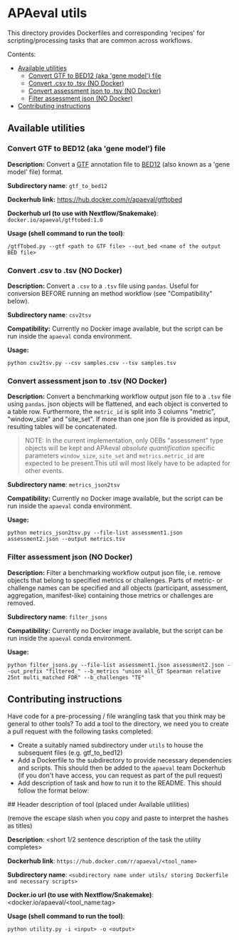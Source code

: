 # APAeval utils

This directory provides Dockerfiles and corresponding 'recipes' for scripting/processing tasks that are common across workflows.

Contents:
- [Available utilities](#available-utilities)
  - [Convert GTF to BED12 (aka 'gene model') file](#convert-gtf-to-bed12-aka-gene-model-file)
  - [Convert .csv to .tsv (NO Docker)](#convert-csv-to-tsv-no-docker)
  - [Convert assessment json to .tsv (NO Docker)](#convert-assessment-json-to-tsv-no-docker)
  - [Filter assessment json (NO Docker)](#filter-assessment-json-no-docker)
- [Contributing instructions](#contributing-instructions)


## Available utilities

### Convert GTF to BED12 (aka 'gene model') file

**Description:** Convert a [GTF](https://genome.ucsc.edu/FAQ/FAQformat.html#format4) annotation file to [BED12](https://genome.ucsc.edu/FAQ/FAQformat.html#format1) (also known as a 'gene model' file) format.

**Subdirectory name**: `gtf_to_bed12`

**Dockerhub link:** https://hub.docker.com/r/apaeval/gtftobed

**Dockerhub url (to use with Nextflow/Snakemake)**: `docker.io/apaeval/gtftobed:1.0`

**Usage (shell command to run the tool)**:
```
/gtfTobed.py --gtf <path to GTF file> --out_bed <name of the output BED file>
```

### Convert .csv to .tsv (NO Docker)

**Description:** Convert a `.csv` to a `.tsv` file using `pandas`. Useful for conversion BEFORE running an method workflow (see "Compatibility" below).

**Subdirectory name**: `csv2tsv`

**Compatibility:**
Currently no Docker image available, but the script can be run inside the `apaeval` conda environment. 

**Usage:**
```
python csv2tsv.py --csv samples.csv --tsv samples.tsv
```

### Convert assessment json to .tsv (NO Docker)

**Description:** Convert a benchmarking workflow output json file to a `.tsv` file using `pandas`. json objects will be flattened, and each object is converted to a table row. Furthermore, the `metric_id` is split into 3 columns "metric", "window_size" and "site_set". If more than one json file is provided as input, resulting tables will be concatenated.

> NOTE: In the current implementation, only OEBs "assessment" type objects will be kept and APAeval *absolute quantification* specific parameters `window_size`, `site_set` and `metrics.metric_id` are expected to be present.This util will most likely have to be adapted for other events.

**Subdirectory name**: `metrics_json2tsv`

**Compatibility:**
Currently no Docker image available, but the script can be run inside the `apaeval` conda environment. 

**Usage:**
```
python metrics_json2tsv.py --file-list assessment1.json assessment2.json --output metrics.tsv
```

### Filter assessment json (NO Docker)

**Description:** Filter a benchmarking workflow output json file, i.e. remove objects that belong to specified metrics or challenges. Parts of metric- or challenge names can be specified and all objects (participant, assessment, aggregation, manifest-like) containing those metrics or challenges are removed.

**Subdirectory name**: `filter_jsons`

**Compatibility:**
Currently no Docker image available, but the script can be run inside the `apaeval` conda environment. 

**Usage:**
```
python filter_jsons.py --file-list assessment1.json assessment2.json --out_prefix "filtered_" --b_metrics "union all_GT Spearman relative 25nt multi_matched FDR" --b_challenges "TE"
```
## Contributing instructions

Have code for a pre-processing / file wrangling task that you think may be general to other tools? To add a tool to the directory, we need you to create a pull request with the following tasks completed:

- Create a suitably named subdirectory under `utils` to house the subsequent files (e.g. gtf_to_bed12)
- Add a Dockerfile to the subdirectory to provide necessary dependencies and scripts. This should then be added to the `apaeval` team Dockerhub (if you don't have access, you can request as part of the pull request)
- Add description of task and how to run it to the README. This should follow the format below:


\## Header description of tool (placed under Available utilities)

(remove the escape slash when you copy and paste to interpret the hashes as titles)

**Description**: <short 1/2 sentence description of the task the utility completes>

**Dockerhub link**: `https://hub.docker.com/r/apaeval/<tool_name>`

**Subdirectory name**: `<subdirectory name under utils/ storing Dockerfile and necessary scripts>`

**Docker.io url (to use with Nextflow/Snakemake)**: <docker.io/apaeval/<tool_name:tag>

**Usage (shell command to run the tool)**:

```
python utility.py -i <input> -o <output>
```
